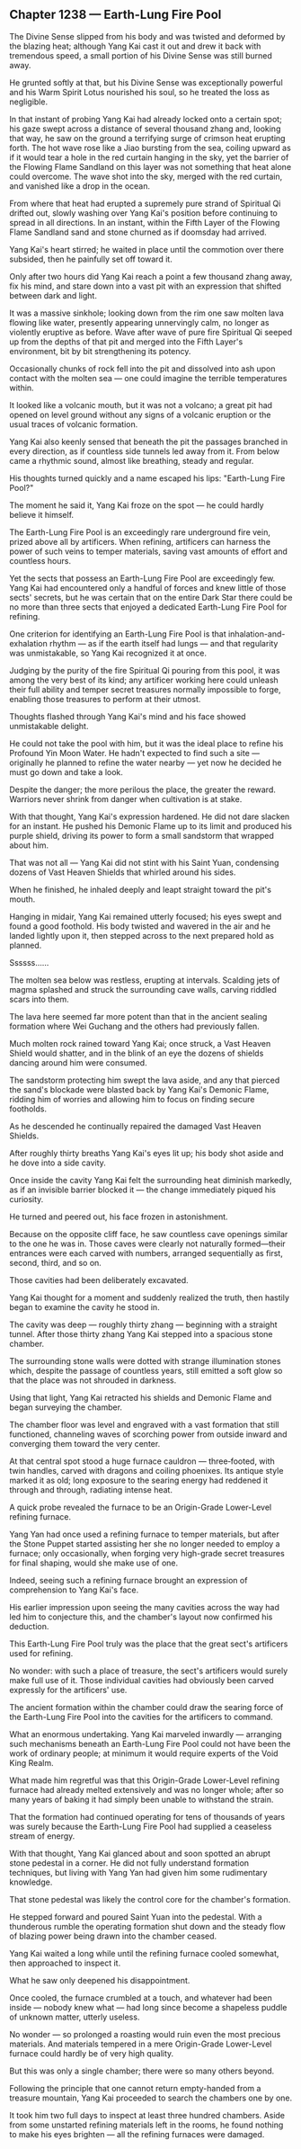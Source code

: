 ## Chapter 1238 — Earth-Lung Fire Pool

The Divine Sense slipped from his body and was twisted and deformed by the blazing heat; although Yang Kai cast it out and drew it back with tremendous speed, a small portion of his Divine Sense was still burned away.

He grunted softly at that, but his Divine Sense was exceptionally powerful and his Warm Spirit Lotus nourished his soul, so he treated the loss as negligible.

In that instant of probing Yang Kai had already locked onto a certain spot; his gaze swept across a distance of several thousand zhang and, looking that way, he saw on the ground a terrifying surge of crimson heat erupting forth. The hot wave rose like a Jiao bursting from the sea, coiling upward as if it would tear a hole in the red curtain hanging in the sky, yet the barrier of the Flowing Flame Sandland on this layer was not something that heat alone could overcome. The wave shot into the sky, merged with the red curtain, and vanished like a drop in the ocean.

From where that heat had erupted a supremely pure strand of Spiritual Qi drifted out, slowly washing over Yang Kai's position before continuing to spread in all directions. In an instant, within the Fifth Layer of the Flowing Flame Sandland sand and stone churned as if doomsday had arrived.

Yang Kai's heart stirred; he waited in place until the commotion over there subsided, then he painfully set off toward it.

Only after two hours did Yang Kai reach a point a few thousand zhang away, fix his mind, and stare down into a vast pit with an expression that shifted between dark and light.

It was a massive sinkhole; looking down from the rim one saw molten lava flowing like water, presently appearing unnervingly calm, no longer as violently eruptive as before. Wave after wave of pure fire Spiritual Qi seeped up from the depths of that pit and merged into the Fifth Layer's environment, bit by bit strengthening its potency.

Occasionally chunks of rock fell into the pit and dissolved into ash upon contact with the molten sea — one could imagine the terrible temperatures within.

It looked like a volcanic mouth, but it was not a volcano; a great pit had opened on level ground without any signs of a volcanic eruption or the usual traces of volcanic formation.

Yang Kai also keenly sensed that beneath the pit the passages branched in every direction, as if countless side tunnels led away from it. From below came a rhythmic sound, almost like breathing, steady and regular.

His thoughts turned quickly and a name escaped his lips: "Earth-Lung Fire Pool?"

The moment he said it, Yang Kai froze on the spot — he could hardly believe it himself.

The Earth-Lung Fire Pool is an exceedingly rare underground fire vein, prized above all by artificers. When refining, artificers can harness the power of such veins to temper materials, saving vast amounts of effort and countless hours.

Yet the sects that possess an Earth-Lung Fire Pool are exceedingly few. Yang Kai had encountered only a handful of forces and knew little of those sects' secrets, but he was certain that on the entire Dark Star there could be no more than three sects that enjoyed a dedicated Earth-Lung Fire Pool for refining.

One criterion for identifying an Earth-Lung Fire Pool is that inhalation-and-exhalation rhythm — as if the earth itself had lungs — and that regularity was unmistakable, so Yang Kai recognized it at once.

Judging by the purity of the fire Spiritual Qi pouring from this pool, it was among the very best of its kind; any artificer working here could unleash their full ability and temper secret treasures normally impossible to forge, enabling those treasures to perform at their utmost.

Thoughts flashed through Yang Kai's mind and his face showed unmistakable delight.

He could not take the pool with him, but it was the ideal place to refine his Profound Yin Moon Water. He hadn't expected to find such a site — originally he planned to refine the water nearby — yet now he decided he must go down and take a look.

Despite the danger; the more perilous the place, the greater the reward. Warriors never shrink from danger when cultivation is at stake.

With that thought, Yang Kai's expression hardened. He did not dare slacken for an instant. He pushed his Demonic Flame up to its limit and produced his purple shield, driving its power to form a small sandstorm that wrapped about him.

That was not all — Yang Kai did not stint with his Saint Yuan, condensing dozens of Vast Heaven Shields that whirled around his sides.

When he finished, he inhaled deeply and leapt straight toward the pit's mouth.

Hanging in midair, Yang Kai remained utterly focused; his eyes swept and found a good foothold. His body twisted and wavered in the air and he landed lightly upon it, then stepped across to the next prepared hold as planned.

Ssssss……

The molten sea below was restless, erupting at intervals. Scalding jets of magma splashed and struck the surrounding cave walls, carving riddled scars into them.

The lava here seemed far more potent than that in the ancient sealing formation where Wei Guchang and the others had previously fallen.

Much molten rock rained toward Yang Kai; once struck, a Vast Heaven Shield would shatter, and in the blink of an eye the dozens of shields dancing around him were consumed.

The sandstorm protecting him swept the lava aside, and any that pierced the sand's blockade were blasted back by Yang Kai's Demonic Flame, ridding him of worries and allowing him to focus on finding secure footholds.

As he descended he continually repaired the damaged Vast Heaven Shields.

After roughly thirty breaths Yang Kai's eyes lit up; his body shot aside and he dove into a side cavity.

Once inside the cavity Yang Kai felt the surrounding heat diminish markedly, as if an invisible barrier blocked it — the change immediately piqued his curiosity.

He turned and peered out, his face frozen in astonishment.

Because on the opposite cliff face, he saw countless cave openings similar to the one he was in. Those caves were clearly not naturally formed—their entrances were each carved with numbers, arranged sequentially as first, second, third, and so on.

Those cavities had been deliberately excavated.

Yang Kai thought for a moment and suddenly realized the truth, then hastily began to examine the cavity he stood in.

The cavity was deep — roughly thirty zhang — beginning with a straight tunnel. After those thirty zhang Yang Kai stepped into a spacious stone chamber.

The surrounding stone walls were dotted with strange illumination stones which, despite the passage of countless years, still emitted a soft glow so that the place was not shrouded in darkness.

Using that light, Yang Kai retracted his shields and Demonic Flame and began surveying the chamber.

The chamber floor was level and engraved with a vast formation that still functioned, channeling waves of scorching power from outside inward and converging them toward the very center.

At that central spot stood a huge furnace cauldron — three‑footed, with twin handles, carved with dragons and coiling phoenixes. Its antique style marked it as old; long exposure to the searing energy had reddened it through and through, radiating intense heat.

A quick probe revealed the furnace to be an Origin-Grade Lower-Level refining furnace.

Yang Yan had once used a refining furnace to temper materials, but after the Stone Puppet started assisting her she no longer needed to employ a furnace; only occasionally, when forging very high-grade secret treasures for final shaping, would she make use of one.

Indeed, seeing such a refining furnace brought an expression of comprehension to Yang Kai's face.

His earlier impression upon seeing the many cavities across the way had led him to conjecture this, and the chamber's layout now confirmed his deduction.

This Earth-Lung Fire Pool truly was the place that the great sect's artificers used for refining.

No wonder: with such a place of treasure, the sect's artificers would surely make full use of it. Those individual cavities had obviously been carved expressly for the artificers' use.

The ancient formation within the chamber could draw the searing force of the Earth-Lung Fire Pool into the cavities for the artificers to command.

What an enormous undertaking. Yang Kai marveled inwardly — arranging such mechanisms beneath an Earth-Lung Fire Pool could not have been the work of ordinary people; at minimum it would require experts of the Void King Realm.

What made him regretful was that this Origin-Grade Lower-Level refining furnace had already melted extensively and was no longer whole; after so many years of baking it had simply been unable to withstand the strain.

That the formation had continued operating for tens of thousands of years was surely because the Earth-Lung Fire Pool had supplied a ceaseless stream of energy.

With that thought, Yang Kai glanced about and soon spotted an abrupt stone pedestal in a corner. He did not fully understand formation techniques, but living with Yang Yan had given him some rudimentary knowledge.

That stone pedestal was likely the control core for the chamber's formation.

He stepped forward and poured Saint Yuan into the pedestal. With a thunderous rumble the operating formation shut down and the steady flow of blazing power being drawn into the chamber ceased.

Yang Kai waited a long while until the refining furnace cooled somewhat, then approached to inspect it.

What he saw only deepened his disappointment.

Once cooled, the furnace crumbled at a touch, and whatever had been inside — nobody knew what — had long since become a shapeless puddle of unknown matter, utterly useless.

No wonder — so prolonged a roasting would ruin even the most precious materials. And materials tempered in a mere Origin-Grade Lower-Level furnace could hardly be of very high quality.

But this was only a single chamber; there were so many others beyond.

Following the principle that one cannot return empty-handed from a treasure mountain, Yang Kai proceeded to search the chambers one by one.

It took him two full days to inspect at least three hundred chambers. Aside from some unstarted refining materials left in the rooms, he found nothing to make his eyes brighten — all the refining furnaces were damaged.